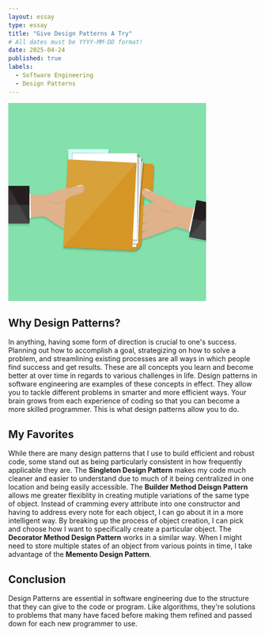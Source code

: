 ```yaml
---
layout: essay
type: essay
title: "Give Design Patterns A Try"
# All dates must be YYYY-MM-DD format!
date: 2025-04-24
published: true
labels:
  - Software Engineering
  - Design Patterns
---
```


<img width="400px" class="rounded float-start pe-4" src="../img/pass.jpg">

## Why Design Patterns?

In anything, having some form of direction is crucial to one's success. Planning out how to accomplish a goal, strategizing on how to solve a problem, and streamlining existing processes are all ways in which people find success and get results. These are all concepts you learn and become better at over time in regards to various challenges in life. Design patterns in software engineering are examples of these concepts in effect. They allow you to tackle different problems in smarter and more efficient ways. Your brain grows from each experience of coding so that you can become a more skilled programmer. This is what design patterns allow you to do. 

## My Favorites

While there are many design patterns that I use to build efficient and robust code, some stand out as being particularly consistent in how frequently applicable they are. The **Singleton Design Pattern** makes my code much cleaner and easier to understand due to much of it being centralized in one location and being easily accessible. The **Builder Method Deisgn Pattern** allows me greater flexiblity in creating mutiple variations of the same type of object. Instead of cramming every attribute into one constructor and having to address every note for each object, I can go about it in a more intelligent way. By breaking up the process of object creation, I can pick and choose how I want to specifically create a particular object. The **Decorator Method Design Pattern** works in a similar way. When I might need to store multiple states of an object from various points in time, I take advantage of the **Memento Design Pattern**.

## Conclusion

Design Patterns are essential in software engineering due to the structure that they can give to the code or program. Like algorithms, they're solutions to problems that many have faced before making them refined and passed down for each new programmer to use.
